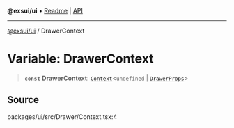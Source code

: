 **@exsui/ui** • [Readme](../README.md) \| [API](../globals.md)

***

[@exsui/ui](../README.md) / DrawerContext

# Variable: DrawerContext

> **`const`** **DrawerContext**: [`Context`](../-internal-/interfaces/Context.md)\<`undefined` \| [`DrawerProps`](../interfaces/DrawerProps.md)\>

## Source

packages/ui/src/Drawer/Context.tsx:4
